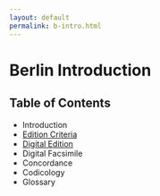 ```yaml
---
layout: default
permalink: b-intro.html
---
```


# Berlin Introduction

## Table of Contents
* Introduction
* [Edition Criteria]({{site.baseurl}}/b-praxis.html)
* [Digital Edition]({{site.baseurl}}/b-edition.html)
* Digital Facsimile
* Concordance
* Codicology
* Glossary
